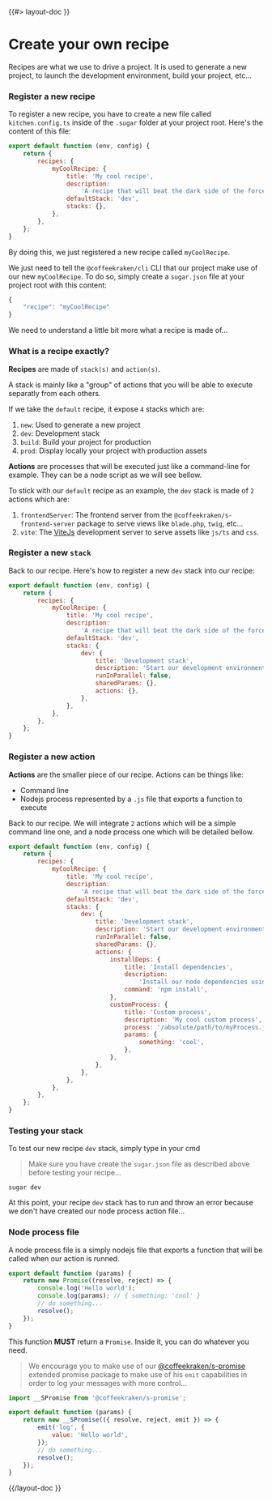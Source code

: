 <!--
/**
 * @name            Create your recipe
 * @namespace       doc.recipes
 * @type            Markdown
 * @platform        md
 * @status          stable
 * @menu            Documentation / Recipes           /doc/recipes/create-your-recipe
 *
 * @since           2.0.0
 * @author    Olivier Bossel <olivier.bossel@gmail.com> (https://coffeekraken.io)
 */
-->

{{#> layout-doc }}

# Create your own recipe

Recipes are what we use to drive a project. It is used to generate a new project, to launch the development environment, build your project, etc...

### Register a new recipe

To register a new recipe, you have to create a new file called `kitchen.config.ts` inside of the `.sugar` folder at your project root. Here's the content of this file:

```js
export default function (env, config) {
    return {
        recipes: {
            myCoolRecipe: {
                title: 'My cool recipe',
                description:
                    'A recipe that will beat the dark side of the force',
                defaultStack: 'dev',
                stacks: {},
            },
        },
    };
}
```

By doing this, we just registered a new recipe called `myCoolRecipe`.

We just need to tell the `@coffeekraken/cli` CLI that our project make use of our new `myCoolRecipe`. To do so, simply create a `sugar.json` file at your project root with this content:

```js
{
    "recipe": "myCoolRecipe"
}
```

We need to understand a little bit more what a recipe is made of...

### What is a recipe exactly?

**Recipes** are made of `stack(s)` and `action(s)`.

A stack is mainly like a "group" of actions that you will be able to execute separatly from each others.

If we take the `default` recipe, it expose `4` stacks which are:

1. `new`: Used to generate a new project
2. `dev`: Development stack
3. `build`: Build your project for production
4. `prod`: Display locally your project with production assets

**Actions** are processes that will be executed just like a command-line for example. They can be a node script as we will see bellow.

To stick with our `default` recipe as an example, the `dev` stack is made of `2` actions which are:

1. `frontendServer`: The frontend server from the `@coffeekraken/s-frontend-server` package to serve views like `blade.php`, `twig`, etc...
2. `vite`: The [ViteJs](https://vitejs.dev/) development server to serve assets like `js/ts` and `css`.

### Register a new `stack`

Back to our recipe. Here's how to register a new `dev` stack into our recipe:

```js
export default function (env, config) {
    return {
        recipes: {
            myCoolRecipe: {
                title: 'My cool recipe',
                description:
                    'A recipe that will beat the dark side of the force',
                defaultStack: 'dev',
                stacks: {
                    dev: {
                        title: 'Development stack',
                        description: 'Start our development environment',
                        runInParallel: false,
                        sharedParams: {},
                        actions: {},
                    },
                },
            },
        },
    };
}
```

### Register a new action

**Actions** are the smaller piece of our recipe. Actions can be things like:

-   Command line
-   Nodejs process represented by a `.js` file that exports a function to execute

Back to our recipe. We will integrate `2` actions which will be a simple command line one, and a node process one which will be detailed bellow.

```js
export default function (env, config) {
    return {
        recipes: {
            myCoolRecipe: {
                title: 'My cool recipe',
                description:
                    'A recipe that will beat the dark side of the force',
                defaultStack: 'dev',
                stacks: {
                    dev: {
                        title: 'Development stack',
                        description: 'Start our development environment',
                        runInParallel: false,
                        sharedParams: {},
                        actions: {
                            installDeps: {
                                title: 'Install dependencies',
                                description:
                                    'Install our node dependencies using npm',
                                command: 'npm install',
                            },
                            customProcess: {
                                title: 'Custom process',
                                description: 'My cool custom process',
                                process: '/absolute/path/to/myProcess.js',
                                params: {
                                    something: 'cool',
                                },
                            },
                        },
                    },
                },
            },
        },
    };
}
```

### Testing your stack

To test our new recipe `dev` stack, simply type in your cmd

> Make sure you have create the `sugar.json` file as described above before testing your recipe...

```shell
sugar dev
```

At this point, your recipe `dev` stack has to run and throw an error because we don't have created our node process action file...

### Node process file

A node process file is a simply nodejs file that exports a function that will be called when our action is runned.

```js
export default function (params) {
    return new Promise((resolve, reject) => {
        console.log('Hello world');
        console.log(params); // { something: 'cool' }
        // do something...
        resolve();
    });
}
```

This function **MUST** return a `Promise`. Inside it, you can do whatever you need.

> We encourage you to make use of our [@coffeekraken/s-promise](/@coffeekraken/s-promise/doc/readme) extended promise package to make use of his `emit` capabilities in order to log your messages with more control...

```js
import __SPromise from '@coffeekraken/s-promise';

export default function (params) {
    return new __SPromise(({ resolve, reject, emit }) => {
        emit('log', {
            value: 'Hello world',
        });
        // do something...
        resolve();
    });
}
```

{{/layout-doc }}
